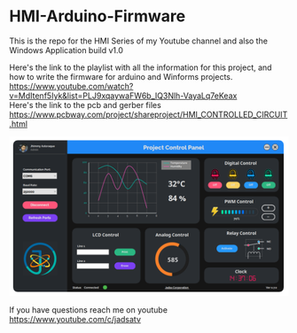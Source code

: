 # HMI-Arduino-Firmware
This is the repo for the HMI Series of my Youtube channel and also the Windows Application build v1.0


Here's the link to the playlist with all the information for this project, and how to write the firmware for arduino and Winforms projects.
https://www.youtube.com/watch?v=MdItenf5Iyk&list=PLJ9xqaywaFW6b_IQ3Nlh-VayaLq7eKeax
<br>
Here's the link to the pcb and gerber files
https://www.pcbway.com/project/shareproject/HMI_CONTROLLED_CIRCUIT.html

![HMI Picture](App4.png)

If you have questions reach me on youtube
https://www.youtube.com/c/jadsatv
